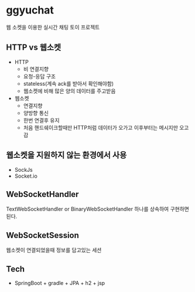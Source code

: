 # ggyuchat
웹 소켓을 이용한 실시간 채팅 토이 프로젝트


## HTTP vs 웹소켓
 - HTTP
   - 비 연결지향
   - 요청-응답 구조
   - stateless(계속 ack를 받아서 확인해야함)
   - 웹소켓에 비해 많은 양의 데이터를 주고받음
 - 웹소켓
   - 연결지향
   - 양방향 통신
   - 한번 연결후 유지
   - 처음 핸드쉐이크할때만 HTTP처럼 데이터가 오가고 이후부터는 메시지만 오고 감
   
## 웹소켓을 지원하지 않는 환경에서 사용
 - SockJs
 - Socket.io
   
## WebSocketHandler
  TextWebSocketHandler or BinaryWebSocketHandler 하나를 상속하여 구현하면 된다.
  
## WebSocketSession
 웹소켓이 연결되었을때 정보를 담고있는 세션
## Tech
- SpringBoot + gradle + JPA + h2 + jsp

